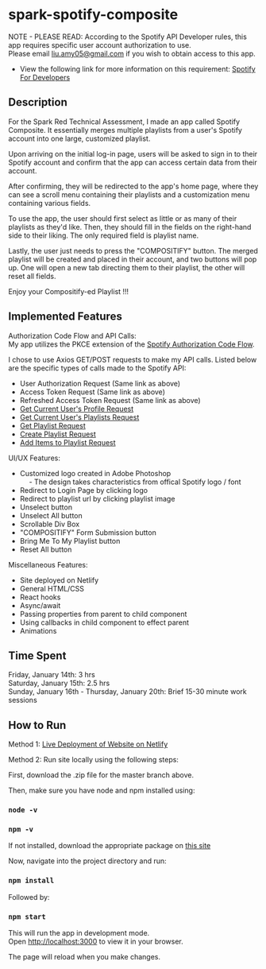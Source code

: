 # spark-spotify-composite

NOTE - PLEASE READ: According to the Spotify API Developer rules, this app requires specific user account 
authorization to use. \
Please email liu.amy05@gmail.com if you wish to obtain access to this app.

- View the following link for more information on this requirement:
  [Spotify For Developers](https://developer.spotify.com/community/news/2021/05/27/improving-the-developer-and-user-experience-for-third-party-apps/)
  
## Description

For the Spark Red Technical Assessment, I made an app called Spotify Composite.
It essentially merges multiple playlists from a user's Spotify account into 
one large, customized playlist.

Upon arriving on the initial log-in page, users will be asked to sign in to their
Spotify account and confirm that the app can access certain data from their account.

After confirming, they will be redirected to the app's home page, where they can see
a scroll menu containing their playlists and a customization menu containing various fields.

To use the app, the user should first select as little or as many of their playlists 
as they'd like. Then, they should fill in the fields on the right-hand side to their liking.
The only required field is playlist name.

Lastly, the user just needs to press the "COMPOSITIFY" button. The merged playlist will
be created and placed in their account, and two buttons will pop up.
One will open a new tab directing them to their playlist, the other will reset all fields.

Enjoy your Compositify-ed Playlist !!!

## Implemented Features

Authorization Code Flow and API Calls:\
My app utilizes the PKCE extension of the [Spotify Authorization Code Flow](https://developer.spotify.com/documentation/general/guides/authorization/code-flow/).

I chose to use Axios GET/POST requests to make my API calls. 
Listed below are the specific types of calls made to the Spotify API:

- User Authorization Request (Same link as above)
- Access Token Request (Same link as above)
- Refreshed Access Token Request (Same link as above)
- [Get Current User's Profile Request](https://developer.spotify.com/documentation/web-api/reference/#/operations/get-current-users-profile)
- [Get Current User's Playlists Request](https://developer.spotify.com/documentation/web-api/reference/#/operations/get-a-list-of-current-users-playlists)
- [Get Playlist Request](https://developer.spotify.com/documentation/web-api/reference/#/operations/get-playlist)
- [Create Playlist Request](https://developer.spotify.com/documentation/web-api/reference/#/operations/create-playlist)
- [Add Items to Playlist Request](https://developer.spotify.com/documentation/web-api/reference/#/operations/add-tracks-to-playlist)

UI/UX Features:
- Customized logo created in Adobe Photoshop\
&emsp; - The design takes characteristics from offical Spotify logo / font
- Redirect to Login Page by clicking logo
- Redirect to playlist url by clicking playlist image
- Unselect button
- Unselect All button
- Scrollable Div Box
- "COMPOSITIFY" Form Submission button
- Bring Me To My Playlist button
- Reset All button

Miscellaneous Features:
- Site deployed on Netlify
- General HTML/CSS
- React hooks
- Async/await
- Passing properties from parent to child component
- Using callbacks in child component to effect parent
- Animations

## Time Spent

Friday, January 14th: 3 hrs \
Saturday, January 15th: 2.5 hrs \
Sunday, January 16th - Thursday, January 20th: Brief 15-30 minute work sessions

## How to Run

Method 1: [Live Deployment of Website on Netlify](https://boring-brahmagupta-56d3ae.netlify.app)

Method 2: Run site locally using the following steps:

First, download the .zip file for the master branch above.

Then, make sure you have node and npm installed using:

### `node -v`
### `npm -v`

If not installed, download the appropriate package on [this site](https://nodejs.org/en/download/)

Now, navigate into the project directory and run:

### `npm install`

Followed by:

### `npm start`

This will run the app in development mode.\
Open [http://localhost:3000](http://localhost:3000) to view it in your browser.

The page will reload when you make changes.